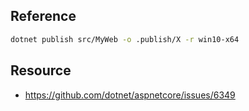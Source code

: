 ## Reference

```bash
dotnet publish src/MyWeb -o .publish/X -r win10-x64
```

## Resource

- https://github.com/dotnet/aspnetcore/issues/6349